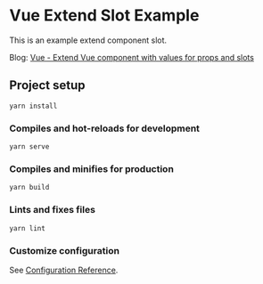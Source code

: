 # Vue Extend Slot Example

This is an example extend component slot.

Blog: [Vue - Extend Vue component with values for props and slots](https://dotblogs.com.tw/explooosion/2020/12/12/041028)

## Project setup
```
yarn install
```

### Compiles and hot-reloads for development
```
yarn serve
```

### Compiles and minifies for production
```
yarn build
```

### Lints and fixes files
```
yarn lint
```

### Customize configuration
See [Configuration Reference](https://cli.vuejs.org/config/).
